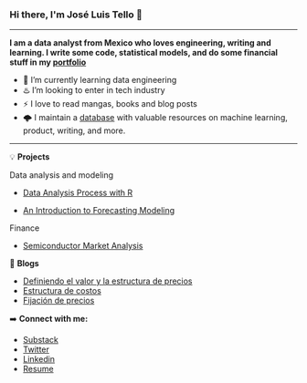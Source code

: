 ### Hi there, I'm José Luis Tello 👋 

---

**I am a data analyst from Mexico who loves engineering, writing and learning. I write some code, statistical models, and do some financial stuff in my [portfolio](https://joseluistello.github.io/)**

- 🌱 I’m currently learning data engineering
- ♨️ I’m looking to enter in tech industry
- ⚡ I love to read mangas, books and blog posts
- 🌩️ I maintain a [database](https://www.notion.so/joseluistello/resources-3b96a11183d342b889c95e9bcb1e0c7f) with valuable resources on machine learning, product, writing, and more.

---

💡 **Projects**

Data analysis and modeling 

- [Data Analysis Process with R](https://joseluistello.github.io/r/2021/07/12/data-analysis-process.html)

- [An Introduction to Forecasting Modeling](https://joseluistello.github.io/r/2021/05/22/forecasting_mexico_GDPPC.html/)

Finance 

- [Semiconductor Market Analysis](https://joseluistello.github.io/r/2021/06/28/semiconductors-part1.html)

📙 **Blogs**

- [Definiendo el valor y la estructura de precios](https://joseluistello.substack.com/p/valor-y-estructura-de-precios)
- [Estructura de costos](https://joseluistello.substack.com/p/estructura-de-costos)
- [Fijación de precios](https://joseluistello.substack.com/p/fijacin-de-precios)



➡️ **Connect with me:**

* [Substack ](https://joseluistello.substack.com/)
* [Twitter](https://twitter.com/jotaele_tello)
* [Linkedin](https://www.linkedin.com/in/joseluistello/)
* [Resume](https://www.notion.so/joseluistello/resume-908176d50910492f82bb0c2c50150406)






